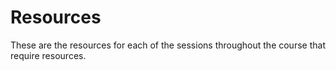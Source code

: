 # Resources

These are the resources for each of the sessions throughout the course that require resources.